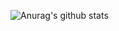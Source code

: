 ![Anurag's github stats](https://github-readme-stats.vercel.app/api?username=Zooxv&hide=contribs,prs)
